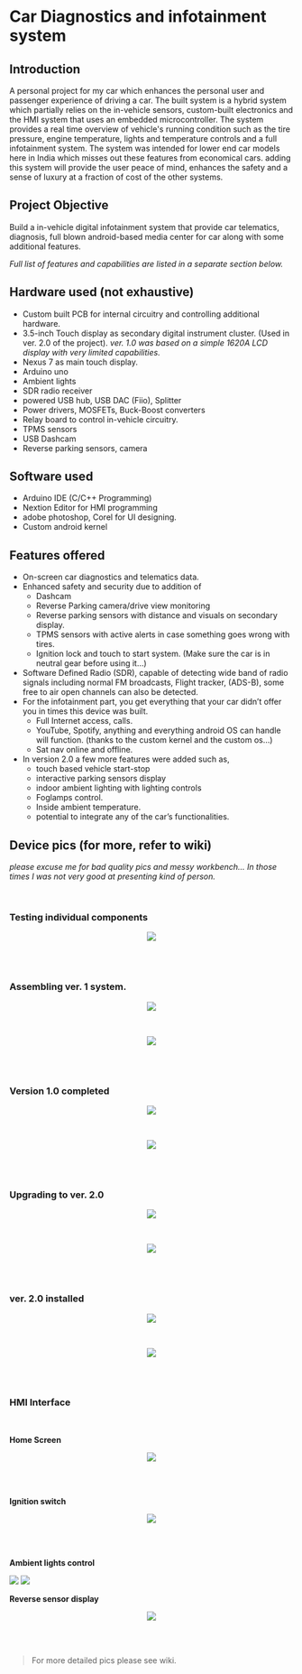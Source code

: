# Car Diagnostics and infotainment system

## Introduction

A personal project for my car which enhances the personal user and passenger experience of driving a car. The built system is a hybrid system which partially relies on the in-vehicle sensors, custom-built electronics and the HMI system that uses an embedded microcontroller. The system provides a real time overview of vehicle's running condition such as the tire pressure, engine temperature, lights and temperature controls and a full infotainment system. The system was intended for lower end car models here in India which misses out these features from economical cars. adding this system will provide the user peace of mind, enhances the safety and a sense of luxury at a fraction of cost of the other systems.

## Project Objective

Build a in-vehicle digital infotainment system that provide car telematics, diagnosis, full blown android-based media center for car along with some additional features.

*Full list of features and capabilities are listed in a separate section below.*

## Hardware used (not exhaustive)

-   Custom built PCB for internal circuitry and controlling additional hardware.
-   3.5-inch Touch display as secondary digital instrument cluster. (Used in ver. 2.0 of the project). *ver. 1.0 was based on a simple 1620A LCD display with very limited capabilities.*
-   Nexus 7 as main touch display.
-   Arduino uno
-   Ambient lights
-   SDR radio receiver
-   powered USB hub, USB DAC (Fiio), Splitter
-   Power drivers, MOSFETs, Buck-Boost converters
-   Relay board to control in-vehicle circuitry.
-   TPMS sensors
-   USB Dashcam
-   Reverse parking sensors, camera

## Software used

-   Arduino IDE (C/C++ Programming)
-   Nextion Editor for HMI programming
-   adobe photoshop, Corel for UI designing.
-   Custom android kernel

## Features offered

-   On-screen car diagnostics and telematics data.
-   Enhanced safety and security due to addition of
    -   Dashcam
    -   Reverse Parking camera/drive view monitoring
    -   Reverse parking sensors with distance and visuals on secondary display.
    -   TPMS sensors with active alerts in case something goes wrong with tires.
    -   Ignition lock and touch to start system. (Make sure the car is in neutral gear before using it…)
-   Software Defined Radio (SDR), capable of detecting wide band of radio signals including normal FM broadcasts, Flight tracker, (ADS-B), some free to air open channels can also be detected.
-   For the infotainment part, you get everything that your car didn’t offer you in times this device was built.
    -   Full Internet access, calls.
    -   YouTube, Spotify, anything and everything android OS can handle will function. (thanks to the custom kernel and the custom os…)
    -   Sat nav online and offline.
-   In version 2.0 a few more features were added such as,
    -   touch based vehicle start-stop
    -   interactive parking sensors display
    -   indoor ambient lighting with lighting controls
    -   Foglamps control.
    -   Inside ambient temperature.
    -   potential to integrate any of the car’s functionalities.

#### 

## Device pics (for more, refer to wiki)

*please excuse me for bad quality pics and messy workbench… In those times I was not very good at presenting kind of person.*

<br/>

### Testing individual components

<p align="Center">
  <img src="/osama.tasneem/Car_infotainment_system/wiki/raw/images/9d388ebacfb8417c4566902f714d3e09.jpeg">
</p>

<!--- <p align="Center"> <i>"note: logo copyright belongs to Micro-Star INT'L CO., LTD" </i></p> --->

<br/>
<br/>

### Assembling ver. 1 system.

<p align="Center">
  <img src="/osama.tasneem/Car_infotainment_system/wiki/raw/images/f7eedbf5f4ca087268f1d76b12a5db2a.jpeg">
</p>

<br/>

<p align="Center">
  <img src="/osama.tasneem/Car_infotainment_system/wiki/raw/images/171357ff35640d9dc3c4047a2f29333c.jpeg">
</p>

<br/>
<br/>


### Version 1.0 completed

<p align="Center">
  <img src="/osama.tasneem/Car_infotainment_system/wiki/raw/images/02dcefdb7e5eea76cb40dc7a3868d732.jpeg">
</p>

<br/>

<p align="Center">
  <img src="/osama.tasneem/Car_infotainment_system/wiki/raw/images/e37f7464d839af581979ec15eb30d827.jpeg">
</p>

<br/>
<br/>

### Upgrading to ver. 2.0

<p align="Center">
  <img src="/osama.tasneem/Car_infotainment_system/wiki/raw/images/af5d03618712d2e5069a821a6ada92b9.jpeg">
</p>

<br/>

<p align="Center">
  <img src="/osama.tasneem/Car_infotainment_system/wiki/raw/images/4266169d7aa75448afd3d20935274a08.jpeg">
</p>

<br/>
<br/>

### ver. 2.0 installed


<p align="Center">
  <img src="/osama.tasneem/Car_infotainment_system/wiki/raw/images/5271e4fcdbb2cffbff6aa26edf78f724.jpeg">
</p>

<br/>

<p align="Center">
  <img src="/osama.tasneem/Car_infotainment_system/wiki/raw/images/d6f7f290c4efc46ee3d61d01c9a8625c.jpeg">
</p>

<br/>
<br/>

### HMI Interface
<br/>

**Home Screen**

<p align="Center">
  <img src="/osama.tasneem/Car_infotainment_system/wiki/raw/images/eaf3e9bba1395512a6107e3924d26f5d.png">
</p>

<br/>
<br/>

**Ignition switch**

<p align="Center">
  <img src="/osama.tasneem/Car_infotainment_system/wiki/raw/images/a88818149587a8f79bd5a79bc5407ab1.png">
</p>

<br/>
<br/>

**Ambient lights control**

<p float="left">
  <img src="/osama.tasneem/Car_infotainment_system/wiki/raw/images/f5322579174f9958e9a22e8f3bbb16b5.png">
  <img src="/osama.tasneem/Car_infotainment_system/wiki/raw/images/03946da73d038f187458a8008e1b53a4.png">
</p>

**Reverse sensor display**

<p align="Center">
  <img src="/osama.tasneem/Car_infotainment_system/wiki/raw/images/52b4b8d50843daac27cac4ed1621e7ac.png">
</p>

<br/>
<br/>

> For more detailed pics please see wiki.